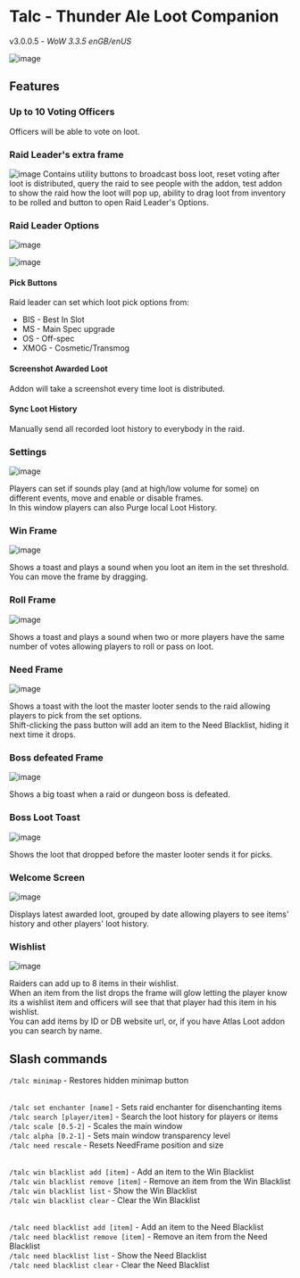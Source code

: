 # Talc - Thunder Ale Loot Companion
v3.0.0.5 - _WoW 3.3.5 enGB/enUS_

![image](https://user-images.githubusercontent.com/7255825/171659476-4d1d8e4c-3a3c-42df-a7f5-3b3374620df9.png)

## Features

### Up to 10 Voting Officers 
Officers will be able to vote on loot.

### Raid Leader's extra frame

![image](https://user-images.githubusercontent.com/7255825/171796513-689fe1bd-8ffb-4776-87e8-746e4c4a0d0a.png)
Contains utility buttons to broadcast boss loot, reset voting after loot is distributed, query the raid to see people with the addon, test addon to show the raid how the loot will pop up, ability to drag loot from inventory to be rolled and button to open Raid Leader's Options.

### Raid Leader Options

![image](https://user-images.githubusercontent.com/7255825/171796760-241f6287-d501-4b23-873b-66ab4c28b93f.png)

![image](https://user-images.githubusercontent.com/7255825/171796787-2bc2d94b-f068-482b-8ba3-14f5ded19db4.png)

#### Pick Buttons
Raid leader can set which loot pick options from:
- BIS - Best In Slot
- MS - Main Spec upgrade
- OS - Off-spec
- XMOG - Cosmetic/Transmog
 
#### Screenshot Awarded Loot
Addon will take a screenshot every time loot is distributed.

#### Sync Loot History
Manually send all recorded loot history to everybody in the raid.

### Settings

![image](https://user-images.githubusercontent.com/7255825/171659726-cc97630f-6d10-47b9-9900-27d8c2012731.png)

Players can set if sounds play (and at high/low volume for some) on different events, move and enable or disable frames.<br>
In this window players can also Purge local Loot History.

### Win Frame

![image](https://user-images.githubusercontent.com/7255825/171359935-f1255fd2-bf6d-4ee7-991a-5d78322c2088.png)


Shows a toast and plays a sound when you loot an item in the set threshold.<br>
You can move the frame by dragging.<br>

### Roll Frame

![image](https://user-images.githubusercontent.com/7255825/171359995-e7b48348-289a-4d10-8778-70d9d7772d26.png)


Shows a toast and plays a sound when two or more players have the same number of votes allowing players to roll or pass on loot.<Br>

### Need Frame
  
![image](https://user-images.githubusercontent.com/7255825/171360096-5c02e31c-31e2-4754-aa9b-ff8dc2c8e401.png)

Shows a toast with the loot the master looter sends to the raid allowing players to pick from the set options.<Br>
Shift-clicking the pass button will add an item to the Need Blacklist, hiding it next time it drops.

### Boss defeated Frame
  
  ![image](https://user-images.githubusercontent.com/7255825/171360181-eaf96707-54b8-45c8-ba42-87c3e1ef19eb.png)

  
Shows a big toast when a raid or dungeon boss is defeated.

### Boss Loot Toast
  
  ![image](https://user-images.githubusercontent.com/7255825/171360251-22c29ada-fda3-4740-acce-90846aa149bb.png)

  
Shows the loot that dropped before the master looter sends it for picks.

### Welcome Screen
  
![image](https://user-images.githubusercontent.com/7255825/171659527-cc4e4d95-a5af-4f4b-a789-d2d3bfcdeef1.png)

  
Displays latest awarded loot, grouped by date allowing players to see items' history and other players' loot history.

### Wishlist

![image](https://user-images.githubusercontent.com/7255825/171659638-e196d297-4760-417d-abe2-52fb0a8cbb11.png)

  
Raiders can add up to 8 items in their wishlist.<br>
When an item from the list drops the frame will glow letting the player know its a wishlist item and
officers will see that that player had this item in his wishlist.<br>
You can add items by ID or DB website url, or, if you have Atlas Loot addon you can search by name.


## Slash commands
`/talc minimap` - Restores hidden minimap button<BR><Br>

`/talc set enchanter [name]` - Sets raid enchanter for disenchanting items<BR>
`/talc search [player/item]` - Search the loot history for players or items<Br>
`/talc scale [0.5-2]` - Scales the main window<Br>
`/talc alpha [0.2-1]` - Sets main window transparency level<Br>
`/talc need rescale` - Resets NeedFrame position and size<Br><br>

`/talc win blacklist add [item]` - Add an item to the Win Blacklist<Br>
`/talc win blacklist remove [item]` - Remove an item from the Win Blacklist<Br>
`/talc win blacklist list` - Show the Win Blacklist<Br>
`/talc win blacklist clear` - Clear the Win Blacklist<Br><br>

`/talc need blacklist add [item]` - Add an item to the Need Blacklist<Br>
`/talc need blacklist remove [item]` - Remove an item from the Need Blacklist<Br>
`/talc need blacklist list` - Show the Need Blacklist<Br>
`/talc need blacklist clear` - Clear the Need Blacklist<Br><Br>


